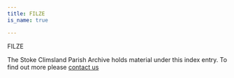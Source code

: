 ```yaml
---
title: FILZE
is_name: true

---
```


FILZE


The Stoke Climsland Parish Archive holds material under this index entry. To find out more please [contact us](/contact/)
